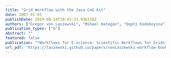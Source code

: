 ```yaml
---
title: "Grid Workflow with the Java CoG Kit"
date: 2007-01-01
publishDate: 2019-08-14T19:42:31.936118Z
authors: ["Gregor von Laszewski", "Mihael Hategan", "Depti Kodeboyina"]
publication_types: ["6"]
abstract: ""
featured: false
publication: "*Workflows for E-science: Scientific Workflows for Grids*"
url_pdf: "https://laszewski.github.io/papers/vonLaszewski-workflow-book.pdf"
---
```


